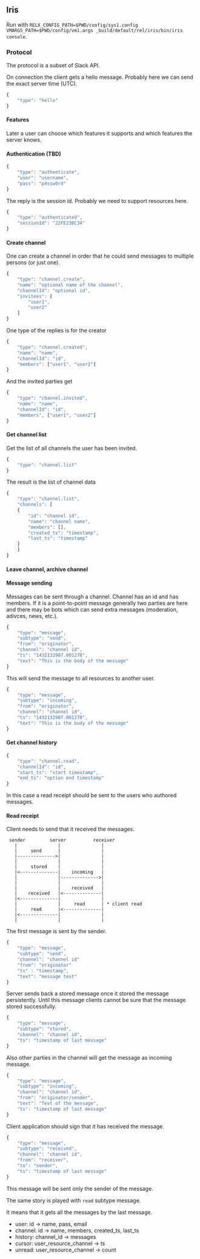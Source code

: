 ## Iris

Run with `RELX_CONFIG_PATH=$PWD/config/sys1.config VMARGS_PATH=$PWD/config/vm1.args _build/default/rel/iris/bin/iris console`.

### Protocol

The protocol is a subset of Slack API.

On connection the client gets a hello message. Probably here we can send the
exact server time (UTC).

```javascript
{
    "type": "hello"
}
```

#### Features

Later a user can choose which features it supports and which features the server knows.

#### Authentication (TBD)

```javascript
{
    "type": "authenticate",
    "user": "username",
    "pass": "p4ssw0rd"
}
```

The reply is the session id. Probably we need to support resources here.

```javascript
{
    "type": "authenticated",
    "sessionId": "22FE23BC34"
}
```

#### Create channel

One can create a channel in order that he could send messages to multiple
persons (or just one).

```javascript
{
    "type": "channel.create",
    "name": "optional name of the channel",
    "channelId": "optional id",
    "invitees": [
        "user1",
        "user2"
    ]
}
```

One type of the replies is for the creator

```javascript
{
    "type": "channel.created",
    "name": "name",
    "channelId": "id",
    "members": ["user1", "user2"]
}
```

And the invited parties get

```javascript
{
    "type": "channel.invited",
    "name": "name",
    "channelId": "id",
    "members", ["user1", "user2"]	
}
```


#### Get channel list

Get the list of all channels the user has been invited.

```javascript
{
    "type": "channel.list"
}
```

The result is the list of channel data

```javascript
{
    "type": "channel.list",
    "channels": [
    {
    	"id": "channel id",
        "name": "channel name",
        "members": [],
        "created_ts": "timestamp",
        "last_ts": "timestamp"
    }
    ]
}
```

#### Leave channel, archive channel

#### Message sending

Messages can be sent through a channel. Channel has an id and has members.
If it is a point-to-point message generally two parties are here and there
may be bots which can send extra messages (moderation, adivces, news, etc.).

```javascript
{
    "type": "message",
    "subtype": "send",
    "from": "originator",
    "channel": "channel id",
    "ts": "1432132987.001278",
    "text": "This is the body of the message"
}
```

This will send the message to all resources to another user.

```javascript
{
    "type": "message",
    "subtype": "incoming",
    "from": "originator",
    "channel": "channel id",
    "ts": "1432132987.001278",
    "text": "This is the body of the message"
}
```

#### Get channel history

```javascript
{
    "type": "channel.read",
    "channelId": "id",
    "start_ts": "start timestamp",
    "end_ts": "option end timestamp"
}
```

In this case a read receipt should be sent to the users who authored messages.

#### Read receipt

Client needs to send that it received the messages.

```
 sender         server          receiver
   |               |               | 
   |     send      |               |
   |-------------->|               | 
   |               |               | 
   |     stored    |               | 
   |<--------------|    incoming   | 
   |               |-------------->| 
   |               |               | 
   |               |    received   | 
   |    received   |<--------------| 
   |<--------------|               | 
   |               |     read      | * client read
   |     read      |<--------------| 
   |<--------------|               | 
   |               |               | 

```

The first message is sent by the sender.

```javascript
{
    "type": "message",
    "subtype": "send",
    "channel": "channel id"
    "from": "originator"
    "ts" : "timestamp",
    "text": "message text"
}
```

Server sends back a stored message once it stored the message persistently. Until
this message clients cannot be sure that the message stored successfully.

```javascript
{
    "type": "message",
    "subtype": "stored",
    "channel": "channel id",
    "ts": "timestamp of last message"
}
```

Also other parties in the channel will get the message as incoming message.

```javascript
{
    "type": "message",
    "subtype": "incoming",
    "channel": "channel id",
    "from": "originator/sender",
    "text": "Text of the message",
    "ts": "timestamp of last message"
}
```

Client application should sign that it has received the message.

```javascript
{
    "type": "message",
    "subtype": "received",
    "channel": "channel id",
    "from": "receiver",
    "to": "sender",
    "ts": "timestamp of last message"
}
```

This message will be sent only the sender of the message.

The same story is played with `read` subtype message.

It means that it gets all the messages by the last message.

* user: id -> name, pass, email
* channel: id -> name, members, created\_ts, last\_ts
* history: channel\_id -> messages
* cursor: user\_resource\_channel -> ts
* unread: user\_resource\_channel -> count


